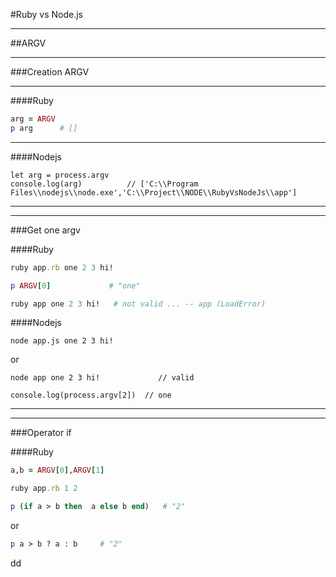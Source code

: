 ﻿#Ruby vs Node.js
____

##ARGV
____

###Creation ARGV
___

####Ruby

```ruby
arg = ARGV
p arg      # []
```
____

####Nodejs

```node                        
let arg = process.argv
console.log(arg)          // ['C:\\Program Files\\nodejs\\node.exe','C:\\Project\\NODE\\RubyVsNodeJs\\app']
```
____
____

###Get one argv

####Ruby

```ruby
ruby app.rb one 2 3 hi!
```
```ruby
p ARGV[0]             # "one"
```
```ruby
ruby app one 2 3 hi!   # not valid ... -- app (LoadError)
```
####Nodejs
                                   
```node
node app.js one 2 3 hi!  
```
or

```node
node app one 2 3 hi!             // valid
```
```node
console.log(process.argv[2])  // one 
```
____
____

###Operator if

####Ruby

```ruby
a,b = ARGV[0],ARGV[1]
```
```ruby
ruby app.rb 1 2
```                                 
```ruby
p (if a > b then  a else b end)   # "2"
```
or
```ruby
p a > b ? a : b     # "2"
```

dd





















